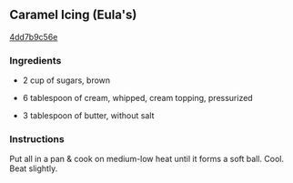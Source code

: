 ## Caramel Icing (Eula's)

[4dd7b9c56e](http://www.food.com/recipe/caramel-icing-eulas-450891)

### Ingredients

 - 2 cup of sugars, brown

 - 6 tablespoon of cream, whipped, cream topping, pressurized

 - 3 tablespoon of butter, without salt

### Instructions

Put all in a pan & cook on medium-low heat until it forms a soft ball. Cool. Beat slightly.